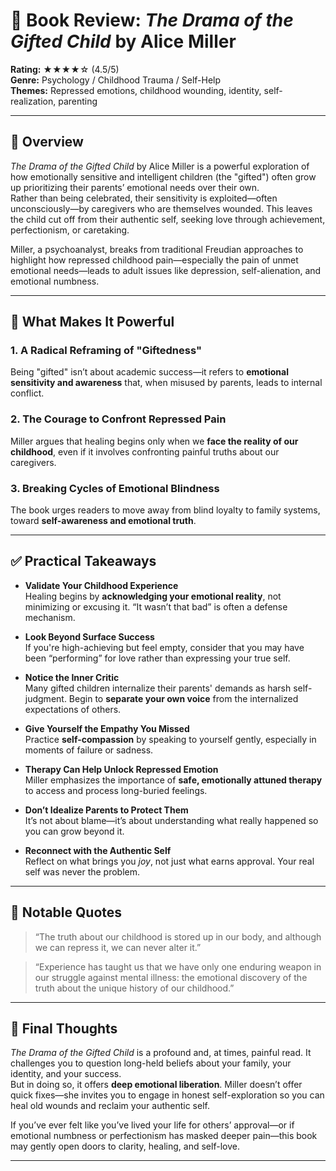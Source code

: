 # 📘 Book Review: *The Drama of the Gifted Child* by Alice Miller

**Rating:** ★★★★☆ (4.5/5)  
**Genre:** Psychology / Childhood Trauma / Self-Help  
**Themes:** Repressed emotions, childhood wounding, identity, self-realization, parenting  

---

## 📝 Overview

*The Drama of the Gifted Child* by Alice Miller is a powerful exploration of how emotionally sensitive and intelligent children (the "gifted") often grow up prioritizing their parents’ emotional needs over their own.  
Rather than being celebrated, their sensitivity is exploited—often unconsciously—by caregivers who are themselves wounded. This leaves the child cut off from their authentic self, seeking love through achievement, perfectionism, or caretaking.

Miller, a psychoanalyst, breaks from traditional Freudian approaches to highlight how repressed childhood pain—especially the pain of unmet emotional needs—leads to adult issues like depression, self-alienation, and emotional numbness.

---

## 🌟 What Makes It Powerful

### 1. A Radical Reframing of "Giftedness"  
Being "gifted" isn’t about academic success—it refers to **emotional sensitivity and awareness** that, when misused by parents, leads to internal conflict.

### 2. The Courage to Confront Repressed Pain  
Miller argues that healing begins only when we **face the reality of our childhood**, even if it involves confronting painful truths about our caregivers.

### 3. Breaking Cycles of Emotional Blindness  
The book urges readers to move away from blind loyalty to family systems, toward **self-awareness and emotional truth**.

---

## ✅ Practical Takeaways

- **Validate Your Childhood Experience**  
  Healing begins by **acknowledging your emotional reality**, not minimizing or excusing it. “It wasn’t that bad” is often a defense mechanism.

- **Look Beyond Surface Success**  
  If you're high-achieving but feel empty, consider that you may have been “performing” for love rather than expressing your true self.

- **Notice the Inner Critic**  
  Many gifted children internalize their parents' demands as harsh self-judgment. Begin to **separate your own voice** from the internalized expectations of others.

- **Give Yourself the Empathy You Missed**  
  Practice **self-compassion** by speaking to yourself gently, especially in moments of failure or sadness.

- **Therapy Can Help Unlock Repressed Emotion**  
  Miller emphasizes the importance of **safe, emotionally attuned therapy** to access and process long-buried feelings.

- **Don’t Idealize Parents to Protect Them**  
  It’s not about blame—it’s about understanding what really happened so you can grow beyond it.

- **Reconnect with the Authentic Self**  
  Reflect on what brings you *joy*, not just what earns approval. Your real self was never the problem.

---

## 💬 Notable Quotes

> “The truth about our childhood is stored up in our body, and although we can repress it, we can never alter it.”

> “Experience has taught us that we have only one enduring weapon in our struggle against mental illness: the emotional discovery of the truth about the unique history of our childhood.”

---

## 🧠 Final Thoughts

*The Drama of the Gifted Child* is a profound and, at times, painful read. It challenges you to question long-held beliefs about your family, your identity, and your success.  
But in doing so, it offers **deep emotional liberation**. Miller doesn’t offer quick fixes—she invites you to engage in honest self-exploration so you can heal old wounds and reclaim your authentic self.

If you’ve ever felt like you’ve lived your life for others’ approval—or if emotional numbness or perfectionism has masked deeper pain—this book may gently open doors to clarity, healing, and self-love.

---
